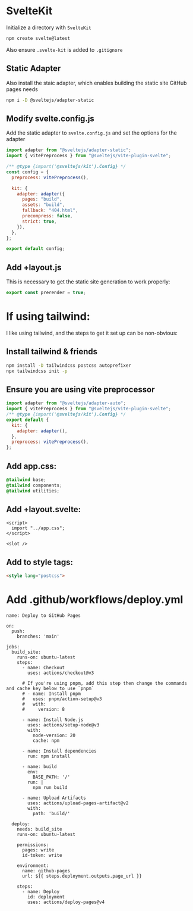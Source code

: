 # SvelteKit

Initialize a directory with `SvelteKit`

```sh
npm create svelte@latest
```

Also ensure `.svelte-kit` is added to `.gitignore`

## Static Adapter

Also install the staic adapter, which enables building the static site GitHub pages needs

```sh
npm i -D @sveltejs/adapter-static
```

## Modify svelte.config.js

Add the static adapter to `svelte.config.js` and set the options for the adapter

```js
import adapter from "@sveltejs/adapter-static";
import { vitePreprocess } from "@sveltejs/vite-plugin-svelte";

/** @type {import('@sveltejs/kit').Config} */
const config = {
  preprocess: vitePreprocess(),

  kit: {
    adapter: adapter({
      pages: "build",
      assets: "build",
      fallback: "404.html",
      precompress: false,
      strict: true,
    }),
  },
};

export default config;
```

## Add +layout.js

This is necessary to get the static site generation to work properly:

```js
export const prerender = true;
```

# If using tailwind:

I like using tailwind, and the steps to get it set up can be non-obvious:

## Install tailwind & friends

```sh
npm install -D tailwindcss postcss autoprefixer
npx tailwindcss init -p
```

## Ensure you are using vite preprocessor

```js
import adapter from "@sveltejs/adapter-auto";
import { vitePreprocess } from "@sveltejs/vite-plugin-svelte";
/** @type {import('@sveltejs/kit').Config} */
export default {
  kit: {
    adapter: adapter(),
  },
  preprocess: vitePreprocess(),
};
```

## Add app.css:

```css
@tailwind base;
@tailwind components;
@tailwind utilities;
```

## Add +layout.svelte:

```svelte
<script>
  import "../app.css";
</script>

<slot />
```

## Add to style tags:

```html
<style lang="postcss">
```

# Add .github/workflows/deploy.yml

```
name: Deploy to GitHub Pages

on:
  push:
    branches: 'main'

jobs:
  build_site:
    runs-on: ubuntu-latest
    steps:
      - name: Checkout
        uses: actions/checkout@v3

      # If you're using pnpm, add this step then change the commands and cache key below to use `pnpm`
      # - name: Install pnpm
      #   uses: pnpm/action-setup@v3
      #   with:
      #     version: 8

      - name: Install Node.js
        uses: actions/setup-node@v3
        with:
          node-version: 20
          cache: npm

      - name: Install dependencies
        run: npm install

      - name: build
        env:
          BASE_PATH: '/'
        run: |
          npm run build

      - name: Upload Artifacts
        uses: actions/upload-pages-artifact@v2
        with:
          path: 'build/'

  deploy:
    needs: build_site
    runs-on: ubuntu-latest

    permissions:
      pages: write
      id-token: write

    environment:
      name: github-pages
      url: ${{ steps.deployment.outputs.page_url }}

    steps:
      - name: Deploy
        id: deployment
        uses: actions/deploy-pages@v4
```
